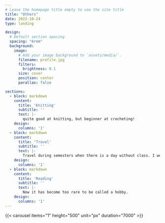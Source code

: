 ```yaml
---
# Leave the homepage title empty to use the site title
title: "Others"
date: 2022-10-24
type: landing

design:
  # Default section spacing
  spacing: "6rem"
  background:
    image:
      # Add your image background to `assets/media/`.
      filename: profile.jpg
      filters:
        brightness: 0.1
      size: cover
      position: center
      parallax: false

sections:
  - block: markdown
    content:
      title: 'Knitting'
      subtitle: ''
      text: |-
        quite good at knitting, but beginner at crocheting!
    design:
      columns: '1'
  - block: markdown
    content:
      title: 'Travel'
      subtitle: ''
      text: |-
        Travel during semesters when there is a day without class. I went to Suncheon and Gwangyang last semester. I also actively participate in sending trips.
    design:
      columns: '1'
  - block: markdown
    content:
      title: 'Reading'
      subtitle: ''
      text: |-
        Now it has become too rare to be called a hobby.
    design:
      columns: '1'
---
```


{{< carousel items="1" height="500" unit="px" duration="7000" >}}